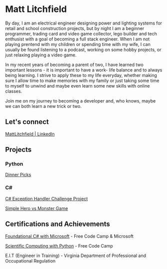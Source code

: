 <h1>Matt Litchfield</h1>
<p>By day, I am an electrical engineer designing power and lighting systems for retail and school construction projects, but by night I am a beginner programmer, trading card and video game collector, lego builder and tech enthusist with a goal of becoming a full stack engineer. When I am not playing prentend with my children or spending time with my wife, I can usually be found listening to a podcast, working on some hobby projects, or just relaxing playing a video game.</p>

<p>In my recent years of becoming a parent of two, I have learned two important lessons - it is important to have a work- life balance and to always being learning. I strive to apply these to my life everyday, whether making sure I allow time to make memories with my family or just taking some time to myself to unwind and maybe even learn some new skills with online classes.

Join me on my journey to becoming a developer and, who knows, maybe we can both learn a new trick or two.</p>

<h2> Let's connect</h2>
<p><a href="https://www.linkedin.com/in/matt-litchfield-ee">MattLitchfield | LinkedIn</a></p>

<h2>Projects</h2>
<h3>Python</h3>
<p><a href="https://github.com/mlitchfield901/Dinner_Picks">Dinner Picks</a></p>

<h3>C#</h3>
<p><a href="https://github.com/mlitchfield901/Exception_Handler">C# Exception Handler Challenge Project</a></p>
<p><a href="https://github.com/mlitchfield901/Hero_Vs_Monster_Game">Simple Hero vs Monster Game</a></p>

<h2>Certifications and Achievements</h2>
<p><a href="https://www.freecodecamp.org/certification/mlitchfield/foundational-c-sharp-with-microsoft">Foundational C# with Microsoft</a> - Free Code Camp & Microsoft</p>
<p><a href="https://www.freecodecamp.org/certification/mlitchfield/scientific-computing-with-python-v7">Scientific Computing with Python</a> - Free Code Camp</p>
<p>E.I.T (Engineer in Training) - Virginia Department of Professional and Occupational Regulation</p>
